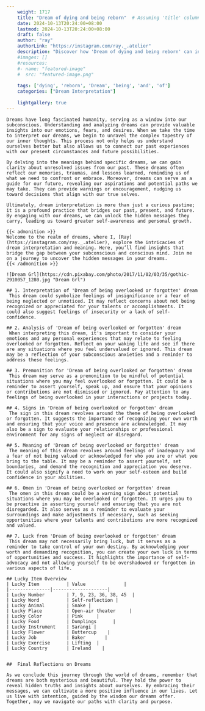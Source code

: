 ```yaml
---
    weight: 1717
    title: "Dream of dying and being reborn"  # Assuming 'title' column exists
    date: 2024-10-13T20:24:00+08:00
    lastmod: 2024-10-13T20:24:00+08:00
    draft: false
    author: "ray"
    authorLink: "https://instagram.com/ray._.atelier"
    description: "Discover how 'Dream of dying and being reborn' can interpret your future and uncover its significant meanings in your life."
    #images: []
    #resources:
    #- name: "featured-image"
    #  src: "featured-image.png"
    
    tags: ['dying', 'reborn', 'Dream', 'being', 'and', 'of']
    categories: ["Dream Interpretation"]
    
    lightgallery: true
---
```

    
    Dreams have long fascinated humanity, serving as a window into our subconscious. Understanding and analyzing dreams can provide valuable insights into our emotions, fears, and desires. When we take the time to interpret our dreams, we begin to unravel the complex tapestry of our inner thoughts. This process not only helps us understand ourselves better but also allows us to connect our past experiences with our present circumstances and future possibilities.
    
    By delving into the meanings behind specific dreams, we can gain clarity about unresolved issues from our past. These dreams often reflect our memories, traumas, and lessons learned, reminding us of what we need to confront or embrace. Moreover, dreams can serve as a guide for our future, revealing our aspirations and potential paths we may take. They can provide warnings or encouragement, nudging us toward decisions that align with our true selves.
    
    Ultimately, dream interpretation is more than just a curious pastime; it is a profound practice that bridges our past, present, and future. By engaging with our dreams, we can unlock the hidden messages they carry, leading us toward greater self-awareness and personal growth.
    
    {{< admonition >}}
    Welcome to the realm of dreams, where I, [Ray](https://instagram.com/ray._.atelier), explore the intricacies of dream interpretation and meaning. Here, you’ll find insights that bridge the gap between your subconscious and conscious mind. Join me on a journey to uncover the hidden messages in your dreams.
    {{< /admonition >}}
    
    ![Dream Grl](https://cdn.pixabay.com/photo/2017/11/02/03/35/gothic-2910057_1280.jpg "Dream Grl")
    
    ## 1. Interpretation of 'Dream of being overlooked or forgotten' dream
     This dream could symbolize feelings of insignificance or a fear of being neglected or unnoticed. It may reflect concerns about not being recognized or appreciated for your talents or accomplishments. It could also suggest feelings of insecurity or a lack of self-confidence.
    
    ## 2. Analysis of 'Dream of being overlooked or forgotten' dream
     When interpreting this dream, it's important to consider your emotions and any personal experiences that may relate to feeling overlooked or forgotten. Reflect on your waking life and see if there are any situations where you feel undervalued or ignored. This dream may be a reflection of your subconscious anxieties and a reminder to address these feelings.
    
    ## 3. Premonition for 'Dream of being overlooked or forgotten' dream
     This dream may serve as a premonition to be mindful of potential situations where you may feel overlooked or forgotten. It could be a reminder to assert yourself, speak up, and ensure that your opinions or contributions are not dismissed or ignored. Pay attention to any feelings of being overlooked in your interactions or projects today.
    
    ## 4. Signs in 'Dream of being overlooked or forgotten' dream
     The sign in this dream revolves around the theme of being overlooked or forgotten. It suggests the importance of recognizing your own worth and ensuring that your voice and presence are acknowledged. It may also be a sign to evaluate your relationships or professional environment for any signs of neglect or disregard.
    
    ## 5. Meaning of 'Dream of being overlooked or forgotten' dream
     The meaning of this dream revolves around feelings of inadequacy and a fear of not being valued or acknowledged for who you are or what you bring to the table. It may be a reminder to assert yourself, set boundaries, and demand the recognition and appreciation you deserve. It could also signify a need to work on your self-esteem and build confidence in your abilities.
    
    ## 6. Omen in 'Dream of being overlooked or forgotten' dream
     The omen in this dream could be a warning sign about potential situations where you may be overlooked or forgotten. It urges you to be proactive in asserting yourself and ensuring that you are not disregarded. It also serves as a reminder to evaluate your surroundings and make adjustments if necessary, such as seeking opportunities where your talents and contributions are more recognized and valued.
    
    ## 7. Luck from 'Dream of being overlooked or forgotten' dream
     This dream may not necessarily bring luck, but it serves as a reminder to take control of your own destiny. By acknowledging your worth and demanding recognition, you can create your own luck in terms of opportunities and success. It highlights the importance of self-advocacy and not allowing yourself to be overshadowed or forgotten in various aspects of life.
    
    ## Lucky Item Overview
    | Lucky Item          | Value              |
    |---------------|--------------------|
    | Lucky Number        | 7, 9, 23, 36, 38, 45  |
    | Lucky Word          | Self-reflection |
    | Lucky Animal        | Snake |
    | Lucky Place         | Open-air theater     |
    | Lucky Color         | Pink     |
    | Lucky Food          | Dumplings      |
    | Lucky Instrument    | Sarangi |
    | Lucky Flower        | Buttercup    |
    | Lucky Job           | Baker       |
    | Lucky Exercise      | Lifting  |
    | Lucky Country       | Ireland    |
    
    
    ##  Final Reflections on Dreams
    
    As we conclude this journey through the world of dreams, remember that dreams are both mysterious and beautiful. They hold the power to reveal hidden truths and insights about ourselves. By embracing their messages, we can cultivate a more positive influence in our lives. Let us live with intention, guided by the wisdom our dreams offer. Together, may we navigate our paths with clarity and purpose.
    